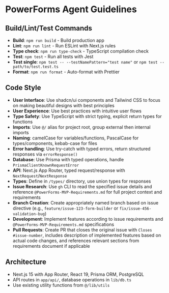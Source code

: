 # PowerForms Agent Guidelines

## Build/Lint/Test Commands

- **Build**: `npm run build` - Build production app
- **Lint**: `npm run lint` - Run ESLint with Next.js rules
- **Type check**: `npm run type-check` - TypeScript compilation check
- **Test**: `npm test` - Run all tests with Jest
- **Test single**: `npm test -- --testNamePattern="test name"` or `npm test -- path/to/test.test.ts`
- **Format**: `npm run format` - Auto-format with Prettier

## Code Style

- **User Interface**: Use shadcn/ui components and Tailwind CSS to focus on making beautiful designs with best principles
- **User Experience**: Use best practices with intuitive user flows
- **Type Safety**: Use TypeScript with strict typing, explicit return types for functions
- **Imports**: Use `@/` alias for project root, group external then internal imports
- **Naming**: camelCase for variables/functions, PascalCase for types/components, kebab-case for files
- **Error handling**: Use try-catch with typed errors, return structured responses via `errorResponse()`
- **Database**: Use Prisma with typed operations, handle `PrismaClientKnownRequestError`
- **API**: Next.js App Router, typed request/response with `NextRequest`/`NextResponse`
- **Types**: Define in `/types/` directory, use union types for responses
- **Issue Research**: Use `gh` CLI to read the specified issue details and reference `@PowerForms-MVP-Requirements.md` for full project context and requirements
- **Branch Creation**: Create appropriately named branch based on issue directive (e.g., `feature/issue-123-form-builder` or `fix/issue-456-validation-bug`)
- **Development**: Implement features according to issue requirements and `@PowerForms-MVP-Requirements.md` specifications
- **Pull Requests**: Create PR that closes the original issue with `Closes #issue-number`, includes description of implemented features based on actual code changes, and references relevant sections from requirements document if applicable

## Architecture

- Next.js 15 with App Router, React 19, Prisma ORM, PostgreSQL
- API routes in `app/api/`, database operations in `lib/db.ts`
- Use existing utility functions from `@/lib/utils`
